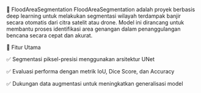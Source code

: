 🌊 FloodAreaSegmentation
FloodAreaSegmentation adalah proyek berbasis deep learning untuk melakukan segmentasi wilayah terdampak banjir secara otomatis dari citra satelit atau drone. Model ini dirancang untuk membantu proses identifikasi area genangan dalam penanggulangan bencana secara cepat dan akurat.

🚀 Fitur Utama

✅ Segmentasi piksel-presisi menggunakan arsitektur UNet

✅ Evaluasi performa dengan metrik IoU, Dice Score, dan Accuracy

✅ Dukungan data augmentasi untuk meningkatkan generalisasi model



